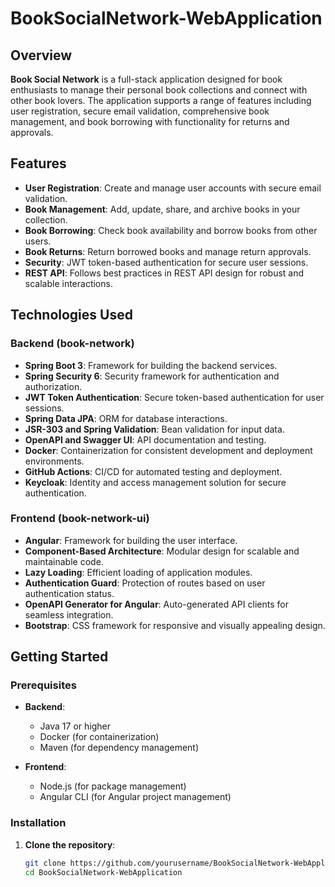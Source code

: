 # BookSocialNetwork-WebApplication

## Overview

**Book Social Network** is a full-stack application designed for book enthusiasts to manage their personal book collections and connect with other book lovers. The application supports a range of features including user registration, secure email validation, comprehensive book management, and book borrowing with functionality for returns and approvals.

## Features

- **User Registration**: Create and manage user accounts with secure email validation.
- **Book Management**: Add, update, share, and archive books in your collection.
- **Book Borrowing**: Check book availability and borrow books from other users.
- **Book Returns**: Return borrowed books and manage return approvals.
- **Security**: JWT token-based authentication for secure user sessions.
- **REST API**: Follows best practices in REST API design for robust and scalable interactions.

## Technologies Used

### Backend (book-network)

- **Spring Boot 3**: Framework for building the backend services.
- **Spring Security 6**: Security framework for authentication and authorization.
- **JWT Token Authentication**: Secure token-based authentication for user sessions.
- **Spring Data JPA**: ORM for database interactions.
- **JSR-303 and Spring Validation**: Bean validation for input data.
- **OpenAPI and Swagger UI**: API documentation and testing.
- **Docker**: Containerization for consistent development and deployment environments.
- **GitHub Actions**: CI/CD for automated testing and deployment.
- **Keycloak**: Identity and access management solution for secure authentication.

### Frontend (book-network-ui)

- **Angular**: Framework for building the user interface.
- **Component-Based Architecture**: Modular design for scalable and maintainable code.
- **Lazy Loading**: Efficient loading of application modules.
- **Authentication Guard**: Protection of routes based on user authentication status.
- **OpenAPI Generator for Angular**: Auto-generated API clients for seamless integration.
- **Bootstrap**: CSS framework for responsive and visually appealing design.

## Getting Started

### Prerequisites

- **Backend**:
  - Java 17 or higher
  - Docker (for containerization)
  - Maven (for dependency management)

- **Frontend**:
  - Node.js (for package management)
  - Angular CLI (for Angular project management)

### Installation

1. **Clone the repository**:
   ```bash
   git clone https://github.com/yourusername/BookSocialNetwork-WebApplication.git
   cd BookSocialNetwork-WebApplication
